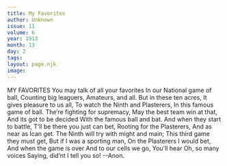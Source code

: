 ```yaml
---
title: My Favorites
author: Unknown
issue: 11
volume: 6
year: 1913
month: 13
day: 2
tags:
layout: page.njk
image:
---
```

MY FAVORITES    You may talk of all your favorites In our National game of ball, Counting big leaguers, Amateurs, and all. But in these ten acres, It gives pleasure to us all, To watch the Ninth and Plasterers, In this famous game of ball. The’re fighting for supremacy, May the best team win at that, And its got to be decided With the famous ball and bat. And when they start to battle, T’ll be there you just can bet, Rooting for the Plasterers, And as near as Ican get. The Ninth will try with might and main; This third game they must get, But if I was a sporting man, On the Plasterers I would bet, And when the game is over And to our cells we go, You'll hear Oh, so many voices Saying, did’nt I tell you so! --Anon.




